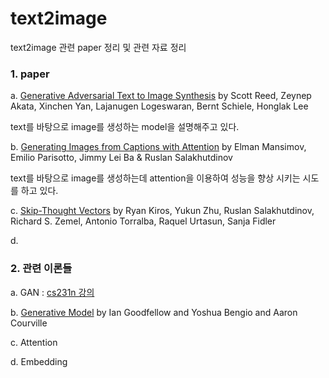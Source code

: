 # text2image

text2image 관련 paper 정리 및 관련 자료 정리

### 1. paper

  a. [Generative Adversarial Text to Image Synthesis](https://arxiv.org/abs/1605.05396) 
  by Scott Reed, Zeynep Akata, Xinchen Yan, Lajanugen Logeswaran, Bernt Schiele, Honglak Lee
  
  text를 바탕으로 image를 생성하는 model을 설명해주고 있다. 
  
  b. [Generating Images from Captions with Attention](http://www.thespermwhale.com/jaseweston/ram/papers/paper_13.pdf) 
  by Elman Mansimov, Emilio Parisotto, Jimmy Lei Ba & Ruslan Salakhutdinov
  
  text를 바탕으로 image를 생성하는데 attention을 이용하여 성능을 향상 시키는 시도를 하고 있다.
  
  c. [Skip-Thought Vectors](https://arxiv.org/abs/1506.06726) 
  by Ryan Kiros, Yukun Zhu, Ruslan Salakhutdinov, Richard S. Zemel, Antonio Torralba, Raquel Urtasun, Sanja Fidler
  
  d.
  
  
### 2. 관련 이론들

  a. GAN : [cs231n 강의](https://www.youtube.com/watch?v=5WoItGTWV54) 

  b. [Generative Model](https://www.deeplearningbook.org/contents/generative_models.html) 
  by Ian Goodfellow and Yoshua Bengio and Aaron Courville
  
  c. Attention
  
  d. Embedding
  
  
